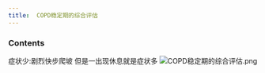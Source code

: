 ```yaml
---
title:  COPD稳定期的综合评估
--- 
```


### Contents
症状少:剧烈快步爬坡
但是一出现休息就是症状多
![COPD稳定期的综合评估.png](/note-images/COPD稳定期的综合评估.png)
